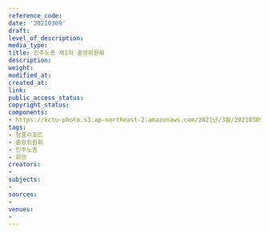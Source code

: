 ```yaml
---
reference_code: 
date: '20210309'
draft: 
level_of_description: 
media_type: 
title: 민주노총 제1차 중앙위원회
description: 
weight: 
modified_at: 
created_at: 
link: 
public_access_status: 
copyright_status: 
components:
- https://kctu-photo.s3.ap-northeast-2.amazonaws.com/2021년/3월/20210309-민주노총+제1차+중앙위원회_청풍리조트_중앙위원회_민주노총_회의/_5D43531.jpg
tags:
- 청풍리조트
- 중앙위원회
- 민주노총
- 회의
creators:
- 
subjects:
- 
sources:
- 
venues:
- 
---
```

